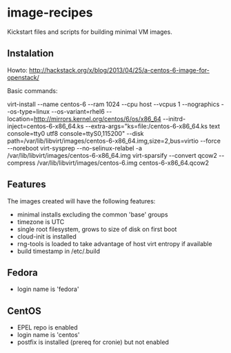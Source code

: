 image-recipes
=============

Kickstart files and scripts for building minimal VM images.

Instalation
-----------

Howto: http://hackstack.org/x/blog/2013/04/25/a-centos-6-image-for-openstack/

Basic commands:

virt-install     --name centos-6     --ram 1024     --cpu host     --vcpus 1     --nographics     --os-type=linux     --os-variant=rhel6     --location=http://mirrors.kernel.org/centos/6/os/x86_64     --initrd-inject=centos-6-x86_64.ks     --extra-args="ks=file:/centos-6-x86_64.ks text console=tty0 utf8 console=ttyS0,115200"     --disk path=/var/lib/libvirt/images/centos-6-x86_64.img,size=2,bus=virtio     --force     --noreboot
virt-sysprep --no-selinux-relabel -a /var/lib/libvirt/images/centos-6-x86_64.img
virt-sparsify --convert qcow2 --compress /var/lib/libvirt/images/centos-6.img centos-6-x86_64.qcow2

Features
--------

The images created will have the following features:
* minimal installs excluding the common 'base' groups
* timezone is UTC
* single root filesystem, grows to size of disk on first boot
* cloud-init is installed
* rng-tools is loaded to take advantage of host virt entropy if available
* build timestamp in /etc/.build

Fedora
------
* login name is 'fedora'

CentOS
------
* EPEL repo is enabled
* login name is 'centos'
* postfix is installed (prereq for cronie) but not enabled
